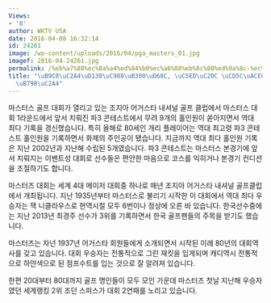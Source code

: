 ```yaml
---
Views:
- '8'
author: WKTV USA
date: 2016-04-08 16:32:14
id: 24261
image: /wp-content/uploads/2016/04/pga_masters_01.jpg
imagef: 2016-04-24261.jpg
permalink: /%eb%a7%88%ec%8a%a4%ed%84%b0%ec%a6%88%eb%8c%80%ed%9a%8c-%ec%97%ad%ec%8b%9c-%ec%b5%9c%ea%b3%a0%ec%9d%98-%ed%81%b4%eb%9e%98%ec%8a%a4/
title: "\uB9C8\uC2A4\uD130\uC988\uB300\uD68C, \uC5ED\uC2DC \uCD5C\uACE0\uC758 \uD074\
  \uB798\uC2A4"
---
```


마스터스 골프 대회가 열리고 있는 조지아 어거스타 내셔널 골프 클럽에서 마스터스 대회 1라운드에서 앞서 치뤄진 파3 콘테스트에서 무려 9개의 홀인원이 쏟아지면서 역대 최다 기록을 경신했습니다. 특히 올해로 80세인 개리 플레이어는 역대 최고령 파3 콘테스트 홀인원을 기록하면서 화제의 주인공이 됐습니다. 지금까지 역대 최다 홀인원 기록은 지난 2002년과 지난해 수립된 5개였습니다. 파3 콘테스트는 마스터스 본경기에 앞서 치뤄지는 이벤트성 대회로 선수들은 편안한 마음으로 코스를 익히거나 본경기 컨디션을 조절하기도 합니다.

마스터즈 대회는 세계 4대 메이저 대회중 하나로 매년 조지아 어거스타 내셔널 골프클럽에서 개최됩니다. 지난 1935년부터 마스터스로 불리기 시작한 이 대회에서 역대 최다 우승자는 잭 니클라우스로 현역시절 모두 6번이나 정상에 오른 바 있습니다. 한국선수중에는 지난 2013년 최경주 선수가 3위를 기록하면서 한국 골프팬들의 주목을 받기도 했습니다.

마스터즈는 자넌 1937년 어거스타 회원들에게 소개되면서 시작된 이례 80년의 대회역사를 갖고 있습니다. 대회 우승자는 전통적으로 그린 재킷을 입게되며 캐디역시 전통적으로 하얀색으로 된 점프수트를 입는 것으로 잘 알려져 있습니다.

한편 20대부터 80대까지 골프 명인들이 모두 모인 가운데 마스터즈 첫날 지난해 우승자였던 세계랭킹 2위 조던 스피스가 대회 2연패를 노리고 있습니다.

&nbsp;

&nbsp;